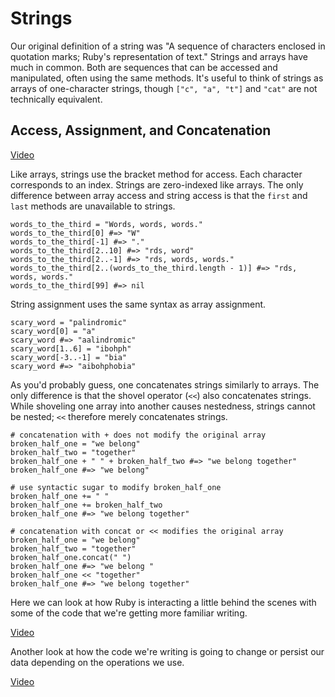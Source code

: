 # Strings

Our original definition of a string was "A sequence of characters enclosed in quotation marks; Ruby's representation of text." Strings and arrays have much in common. Both are sequences that can be accessed and manipulated, often using the same methods. It's useful to think of strings as arrays of one-character strings, though `["c", "a", "t"]` and `"cat"` are not technically equivalent.

## Access, Assignment, and Concatenation

[Video](https://player.vimeo.com/video/277204507?rel=0)

Like arrays, strings use the bracket method for access. Each character corresponds to an index. Strings are zero-indexed like arrays. The only difference between array access and string access is that the `first` and `last` methods are unavailable to strings.

    words_to_the_third = "Words, words, words."
    words_to_the_third[0] #=> "W"
    words_to_the_third[-1] #=> "."
    words_to_the_third[2..10] #=> "rds, word"
    words_to_the_third[2..-1] #=> "rds, words, words."
    words_to_the_third[2..(words_to_the_third.length - 1)] #=> "rds, words, words."
    words_to_the_third[99] #=> nil

String assignment uses the same syntax as array assignment.

    scary_word = "palindromic"
    scary_word[0] = "a"
    scary_word #=> "aalindromic"
    scary_word[1..6] = "ibohph"
    scary_word[-3..-1] = "bia"
    scary_word #=> "aibohphobia"

As you'd probably guess, one concatenates strings similarly to arrays. The only difference is that the shovel operator (`<<`) also concatenates strings. While shoveling one array into another causes nestedness, strings cannot be nested; `<<` therefore merely concatenates strings.

    # concatenation with + does not modify the original array
    broken_half_one = "we belong"
    broken_half_two = "together"
    broken_half_one + " " + broken_half_two #=> "we belong together"
    broken_half_one #=> "we belong"

    # use syntactic sugar to modify broken_half_one
    broken_half_one += " "
    broken_half_one += broken_half_two
    broken_half_one #=> "we belong together"

    # concatenation with concat or << modifies the original array
    broken_half_one = "we belong"
    broken_half_two = "together"
    broken_half_one.concat(" ")
    broken_half_one #=> "we belong "
    broken_half_one << "together"
    broken_half_one #=> "we belong together"

Here we can look at how Ruby is interacting a little behind the scenes with some of the code that we're getting more familiar writing.

[Video](https://player.vimeo.com/video/277204544?rel=0)

Another look at how the code we're writing is going to change or persist our data depending on the operations we use.

[Video](https://player.vimeo.com/video/277204576?rel=0)